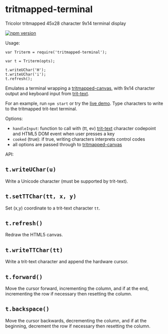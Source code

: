 # tritmapped-terminal

Tricolor tritmapped 45x28 character 9x14 terminal display

[![npm version](https://badge.fury.io/js/tritmapped-terminal.svg)](https://www.npmjs.com/package/tritmapped-terminal)

Usage:

    var Triterm = require('tritmapped-terminal');

    var t = Triterm(opts);

    t.writeUChar('H');
    t.writeUChar('i');
    t.refresh();

Emulates a terminal wrapping a [tritmapped-canvas](https://github.com/thirdcoder/tritmapped-canvas),
with 9x14 character output and keyboard input from [trit-text](https://github.com/thirdcoder/trit-text).

For an example, run `npm start` or try the [live demo](http://thirdcoder.github.io/tritmapped-terminal).
Type characters to write to the tritmapped trit-text terminal.

Options:

* `handleInput`: function to call with (tt, ev) [trit-text](https://github.com/thirdcoder/trit-text) character codepoint and HTML5 DOM event when user presses a key
* `cooked` (true): if true, writing characters interprets control codes
* all options are passed through to [tritmapped-canvas](https://github.com/thirdcoder/tritmapped-canvas)

API:

## `t.writeUChar(u)`

Write a Unicode character (must be supported by trit-text).

## `t.setTTChar(tt, x, y)`

Set (x,y) coordinate to a trit-text character `tt`.

## `t.refresh()`

Redraw the HTML5 canvas.

## `t.writeTTChar(tt)`

Write a trit-text character and append the hardware cursor.

## `t.forward()`

Move the cursor forward, incrementing the column, and if at the end, incrementing the row if necessary then resetting the column.

## `t.backspace()`

Move the cursor backwards, decrementing the column, and if at the beginning, decrement the row if necessary then resetting the column.

